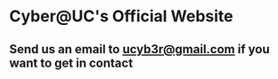 # Cyber@UC's Official Website

## Send us an email to ucyb3r@gmail.com if you want to get in contact
